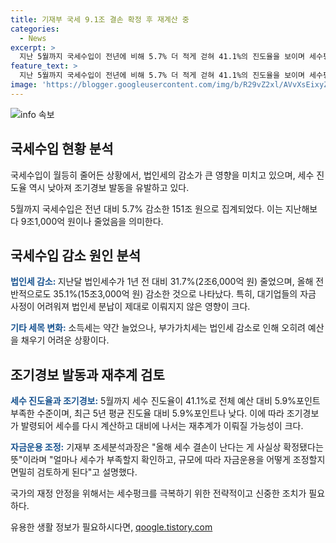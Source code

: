 ```yaml
---
title: 기재부 국세 9.1조 결손 확정 후 재계산 중
categories:
  - News
excerpt: >
  지난 5월까지 국세수입이 전년에 비해 5.7% 더 적게 걷혀 41.1%의 진도율을 보이며 세수펑크 가능성이 커졌다. 법인세가 15.3조 감소한 것이 주된 이유로, 이에 대한 조정과 자금운용 검토가 이뤄지고 있다. 소득세와 부가가치세는 약간 늘었지만, 법인세의 감소 여파를 충분히 메우지 못하고 있다. 이에 따라 정부는 재추계를 검토 중이며, 올해가 3년 연속 조기경보로 진입하는 등 세수 결손이 확정적으로 나타나고 있다.
feature_text: >
  지난 5월까지 국세수입이 전년에 비해 5.7% 더 적게 걷혀 41.1%의 진도율을 보이며 세수펑크 가능성이 커졌다. 법인세가 15.3조 감소한 것이 주된 이유로, 이에 대한 조정과 자금운용 검토가 이뤄지고 있다. 소득세와 부가가치세는 약간 늘었지만, 법인세의 감소 여파를 충분히 메우지 못하고 있다. 이에 따라 정부는 재추계를 검토 중이며, 올해가 3년 연속 조기경보로 진입하는 등 세수 결손이 확정적으로 나타나고 있다.
image: 'https://blogger.googleusercontent.com/img/b/R29vZ2xl/AVvXsEixyZcFfHzMRdzZMjFBmAUKJYCLCGyLL1o632UiGVXcaFdKo_bkvkuCioo0uUKlGfBVcT3P84aROyZIXSBEx3Aw5nCQ3pTgDom1WDC4m8eifvWiAmWEEVb4x6G_l8C0QH225ldMjyaFvpxGEBGNO37VmDTDMHGhJPq73UglMfDca1-0aw/s1600/blogspot.png'
---
```


<p><img src="https://blogger.googleusercontent.com/img/b/R29vZ2xl/AVvXsEixyZcFfHzMRdzZMjFBmAUKJYCLCGyLL1o632UiGVXcaFdKo_bkvkuCioo0uUKlGfBVcT3P84aROyZIXSBEx3Aw5nCQ3pTgDom1WDC4m8eifvWiAmWEEVb4x6G_l8C0QH225ldMjyaFvpxGEBGNO37VmDTDMHGhJPq73UglMfDca1-0aw/s1600/blogspot.png" alt="info 속보" /></p>

<h2 data-ke-size="size26">국세수입 현황 분석</h2>

<p>국세수입이 월등히 줄어든 상황에서, 법인세의 감소가 큰 영향을 미치고 있으며, 세수 진도율 역시 낮아져 조기경보 발동을 유발하고 있다.</p>

<p data-ke-size="size16">5월까지 국세수입은 전년 대비 5.7% 감소한 151조 원으로 집계되었다. 이는 지난해보다 9조1,000억 원이나 줄었음을 의미한다.</p>

<h2 data-ke-size="size24">국세수입 감소 원인 분석</h2>

<p><b><span style="color: #1a5490;">법인세 감소: </span></b>지난달 법인세수가 1년 전 대비 31.7%(2조6,000억 원) 줄었으며, 올해 전반적으로도 35.1%(15조3,000억 원) 감소한 것으로 나타났다. 특히, 대기업들의 자금 사정이 어려워져 법인세 분납이 제대로 이뤄지지 않은 영향이 크다.</p>

<p><b><span style="color: #1a5490;">기타 세목 변화:</span></b> 소득세는 약간 늘었으나, 부가가치세는 법인세 감소로 인해 오히려 예산을 채우기 어려운 상황이다.</p>

<h2 data-ke-size="size24">조기경보 발동과 재추계 검토</h2>

<p><b><span style="color: #1a5490;">세수 진도율과 조기경보:</span></b> 5월까지 세수 진도율이 41.1%로 전체 예산 대비 5.9%포인트 부족한 수준이며, 최근 5년 평균 진도율 대비 5.9%포인트나 낮다. 이에 따라 조기경보가 발령되어 세수를 다시 계산하고 대비에 나서는 재추계가 이뤄질 가능성이 크다.</p>

<p><b><span style="color: #1a5490;">자금운용 조정:</span></b> 기재부 조세분석과장은 "올해 세수 결손이 난다는 게 사실상 확정됐다는 뜻"이라며 "얼마나 세수가 부족할지 확인하고, 규모에 따라 자금운용을 어떻게 조정할지 면밀히 검토하게 된다"고 설명했다.</p>

<p>국가의 재정 안정을 위해서는 세수펑크를 극복하기 위한 전략적이고 신중한 조치가 필요하다.</p>
유용한 생활 정보가 필요하시다면, <a href="https://qoogle.tistory.com" rel="dofollow">qoogle.tistory.com</a>


